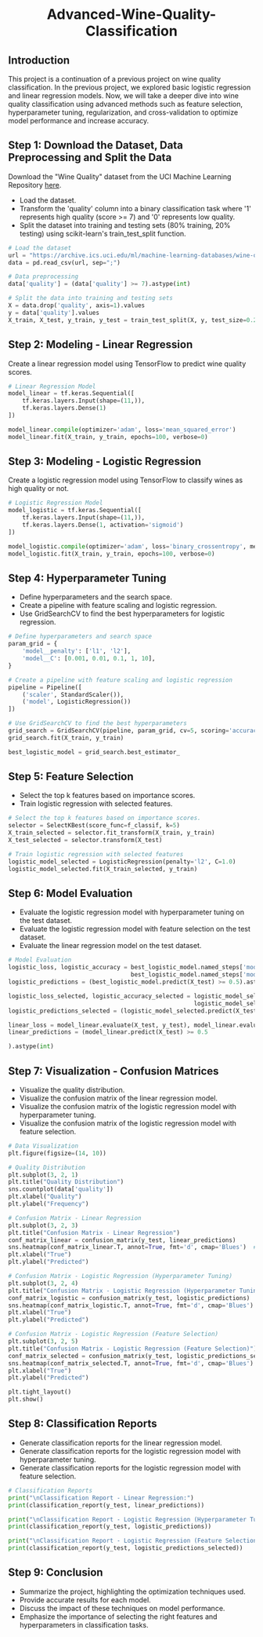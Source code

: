 <h1 align=center>Advanced-Wine-Quality-Classification</h1>

## Introduction
This project is a continuation of a previous project on wine quality classification. In the previous project, we explored basic logistic regression and linear regression models. Now, we will take a deeper dive into wine quality classification using advanced methods such as feature selection, hyperparameter tuning, regularization, and cross-validation to optimize model performance and increase accuracy.

## Step 1: Download the Dataset, Data Preprocessing and Split the Data
Download the "Wine Quality" dataset from the UCI Machine Learning Repository [here](https://archive.ics.uci.edu/ml/machine-learning-databases/wine-quality/winequality-white.csv).
- Load the dataset.
- Transform the 'quality' column into a binary classification task where '1' represents high quality (score >= 7) and '0' represents low quality.
- Split the dataset into training and testing sets (80% training, 20% testing) using scikit-learn's train_test_split function.

```python
# Load the dataset
url = "https://archive.ics.uci.edu/ml/machine-learning-databases/wine-quality/winequality-white.csv"
data = pd.read_csv(url, sep=";")

# Data preprocessing
data['quality'] = (data['quality'] >= 7).astype(int)

# Split the data into training and testing sets
X = data.drop('quality', axis=1).values
y = data['quality'].values
X_train, X_test, y_train, y_test = train_test_split(X, y, test_size=0.2, random_state=42)
```

## Step 2: Modeling - Linear Regression
Create a linear regression model using TensorFlow to predict wine quality scores.

```python
# Linear Regression Model
model_linear = tf.keras.Sequential([
    tf.keras.layers.Input(shape=(11,)),
    tf.keras.layers.Dense(1)
])

model_linear.compile(optimizer='adam', loss='mean_squared_error')
model_linear.fit(X_train, y_train, epochs=100, verbose=0)
```

## Step 3: Modeling - Logistic Regression
Create a logistic regression model using TensorFlow to classify wines as high quality or not.

```python
# Logistic Regression Model
model_logistic = tf.keras.Sequential([
    tf.keras.layers.Input(shape=(11,)),
    tf.keras.layers.Dense(1, activation='sigmoid')
])

model_logistic.compile(optimizer='adam', loss='binary_crossentropy', metrics=['accuracy'])
model_logistic.fit(X_train, y_train, epochs=100, verbose=0)
```

## Step 4: Hyperparameter Tuning
- Define hyperparameters and the search space.
- Create a pipeline with feature scaling and logistic regression.
- Use GridSearchCV to find the best hyperparameters for logistic regression.

```python
# Define hyperparameters and search space
param_grid = {
    'model__penalty': ['l1', 'l2'],
    'model__C': [0.001, 0.01, 0.1, 1, 10],
}

# Create a pipeline with feature scaling and logistic regression
pipeline = Pipeline([
    ('scaler', StandardScaler()),
    ('model', LogisticRegression())
])

# Use GridSearchCV to find the best hyperparameters
grid_search = GridSearchCV(pipeline, param_grid, cv=5, scoring='accuracy')
grid_search.fit(X_train, y_train)

best_logistic_model = grid_search.best_estimator_
```

## Step 5: Feature Selection
- Select the top k features based on importance scores.
- Train logistic regression with selected features.

```python
# Select the top k features based on importance scores.
selector = SelectKBest(score_func=f_classif, k=5)
X_train_selected = selector.fit_transform(X_train, y_train)
X_test_selected = selector.transform(X_test)

# Train logistic regression with selected features
logistic_model_selected = LogisticRegression(penalty='l2', C=1.0)
logistic_model_selected.fit(X_train_selected, y_train)
```

## Step 6: Model Evaluation
- Evaluate the logistic regression model with hyperparameter tuning on the test dataset.
- Evaluate the logistic regression model with feature selection on the test dataset.
- Evaluate the linear regression model on the test dataset.

```python
# Model Evaluation
logistic_loss, logistic_accuracy = best_logistic_model.named_steps['model'].score(X_test, y_test), \
                                   best_logistic_model.named_steps['model'].score(X_test, y_test)
logistic_predictions = (best_logistic_model.predict(X_test) >= 0.5).astype(int)

logistic_loss_selected, logistic_accuracy_selected = logistic_model_selected.score(X_test_selected, y_test), \
                                                     logistic_model_selected.score(X_test_selected, y_test)
logistic_predictions_selected = (logistic_model_selected.predict(X_test_selected) >= 0.5).astype(int)

linear_loss = model_linear.evaluate(X_test, y_test), model_linear.evaluate(X_test, y_test)
linear_predictions = (model_linear.predict(X_test) >= 0.5

).astype(int)
```

## Step 7: Visualization - Confusion Matrices
- Visualize the quality distribution.
- Visualize the confusion matrix of the linear regression model.
- Visualize the confusion matrix of the logistic regression model with hyperparameter tuning.
- Visualize the confusion matrix of the logistic regression model with feature selection.

```python
# Data Visualization
plt.figure(figsize=(14, 10))

# Quality Distribution
plt.subplot(3, 2, 1)
plt.title("Quality Distribution")
sns.countplot(data['quality'])
plt.xlabel("Quality")
plt.ylabel("Frequency")

# Confusion Matrix - Linear Regression
plt.subplot(3, 2, 3)
plt.title("Confusion Matrix - Linear Regression")
conf_matrix_linear = confusion_matrix(y_test, linear_predictions)
sns.heatmap(conf_matrix_linear.T, annot=True, fmt='d', cmap='Blues')  # Transpose for vertical view
plt.xlabel("True")
plt.ylabel("Predicted")

# Confusion Matrix - Logistic Regression (Hyperparameter Tuning)
plt.subplot(3, 2, 4)
plt.title("Confusion Matrix - Logistic Regression (Hyperparameter Tuning)")
conf_matrix_logistic = confusion_matrix(y_test, logistic_predictions)
sns.heatmap(conf_matrix_logistic.T, annot=True, fmt='d', cmap='Blues')  # Transpose for vertical view
plt.xlabel("True")
plt.ylabel("Predicted")

# Confusion Matrix - Logistic Regression (Feature Selection)
plt.subplot(3, 2, 5)
plt.title("Confusion Matrix - Logistic Regression (Feature Selection)")
conf_matrix_selected = confusion_matrix(y_test, logistic_predictions_selected)
sns.heatmap(conf_matrix_selected.T, annot=True, fmt='d', cmap='Blues')  # Transpose for vertical view
plt.xlabel("True")
plt.ylabel("Predicted")

plt.tight_layout()
plt.show()
```

## Step 8: Classification Reports
- Generate classification reports for the linear regression model.
- Generate classification reports for the logistic regression model with hyperparameter tuning.
- Generate classification reports for the logistic regression model with feature selection.

```python
# Classification Reports
print("\nClassification Report - Linear Regression:")
print(classification_report(y_test, linear_predictions))

print("\nClassification Report - Logistic Regression (Hyperparameter Tuning):")
print(classification_report(y_test, logistic_predictions))

print("\nClassification Report - Logistic Regression (Feature Selection):")
print(classification_report(y_test, logistic_predictions_selected))
```

## Step 9: Conclusion
- Summarize the project, highlighting the optimization techniques used.
- Provide accurate results for each model.
- Discuss the impact of these techniques on model performance.
- Emphasize the importance of selecting the right features and hyperparameters in classification tasks.
